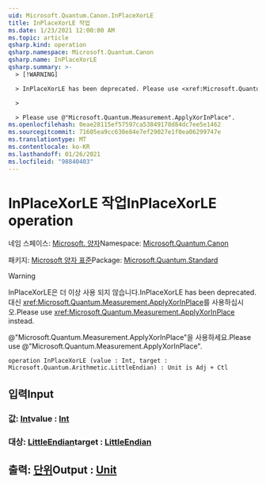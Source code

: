 ```yaml
---
uid: Microsoft.Quantum.Canon.InPlaceXorLE
title: InPlaceXorLE 작업
ms.date: 1/23/2021 12:00:00 AM
ms.topic: article
qsharp.kind: operation
qsharp.namespace: Microsoft.Quantum.Canon
qsharp.name: InPlaceXorLE
qsharp.summary: >-
  > [!WARNING]

  > InPlaceXorLE has been deprecated. Please use <xref:Microsoft.Quantum.Measurement.ApplyXorInPlace> instead.

  >

  > Please use @"Microsoft.Quantum.Measurement.ApplyXorInPlace".
ms.openlocfilehash: 0eae28115ef57597ca53849178d84dc7ee5e1462
ms.sourcegitcommit: 71605ea9cc630e84e7ef29027e1f0ea06299747e
ms.translationtype: MT
ms.contentlocale: ko-KR
ms.lasthandoff: 01/26/2021
ms.locfileid: "98840403"
---
```

# <a name="inplacexorle-operation"></a><span data-ttu-id="0265c-102">InPlaceXorLE 작업</span><span class="sxs-lookup"><span data-stu-id="0265c-102">InPlaceXorLE operation</span></span>

<span data-ttu-id="0265c-103">네임 스페이스: [Microsoft. 양자](xref:Microsoft.Quantum.Canon)</span><span class="sxs-lookup"><span data-stu-id="0265c-103">Namespace: [Microsoft.Quantum.Canon](xref:Microsoft.Quantum.Canon)</span></span>

<span data-ttu-id="0265c-104">패키지: [Microsoft 양자 표준](https://nuget.org/packages/Microsoft.Quantum.Standard)</span><span class="sxs-lookup"><span data-stu-id="0265c-104">Package: [Microsoft.Quantum.Standard](https://nuget.org/packages/Microsoft.Quantum.Standard)</span></span>


> [!WARNING]
> <span data-ttu-id="0265c-105">InPlaceXorLE은 더 이상 사용 되지 않습니다.</span><span class="sxs-lookup"><span data-stu-id="0265c-105">InPlaceXorLE has been deprecated.</span></span> <span data-ttu-id="0265c-106">대신 <xref:Microsoft.Quantum.Measurement.ApplyXorInPlace>를 사용하십시오.</span><span class="sxs-lookup"><span data-stu-id="0265c-106">Please use <xref:Microsoft.Quantum.Measurement.ApplyXorInPlace> instead.</span></span>
>
> <span data-ttu-id="0265c-107">@"Microsoft.Quantum.Measurement.ApplyXorInPlace"을 사용하세요.</span><span class="sxs-lookup"><span data-stu-id="0265c-107">Please use @"Microsoft.Quantum.Measurement.ApplyXorInPlace".</span></span>



```qsharp
operation InPlaceXorLE (value : Int, target : Microsoft.Quantum.Arithmetic.LittleEndian) : Unit is Adj + Ctl
```


## <a name="input"></a><span data-ttu-id="0265c-108">입력</span><span class="sxs-lookup"><span data-stu-id="0265c-108">Input</span></span>

### <a name="value--int"></a><span data-ttu-id="0265c-109">값: [Int](xref:microsoft.quantum.lang-ref.int)</span><span class="sxs-lookup"><span data-stu-id="0265c-109">value : [Int](xref:microsoft.quantum.lang-ref.int)</span></span>




### <a name="target--littleendian"></a><span data-ttu-id="0265c-110">대상: [LittleEndian](xref:Microsoft.Quantum.Arithmetic.LittleEndian)</span><span class="sxs-lookup"><span data-stu-id="0265c-110">target : [LittleEndian](xref:Microsoft.Quantum.Arithmetic.LittleEndian)</span></span>





## <a name="output--unit"></a><span data-ttu-id="0265c-111">출력: [단위](xref:microsoft.quantum.lang-ref.unit)</span><span class="sxs-lookup"><span data-stu-id="0265c-111">Output : [Unit](xref:microsoft.quantum.lang-ref.unit)</span></span>

